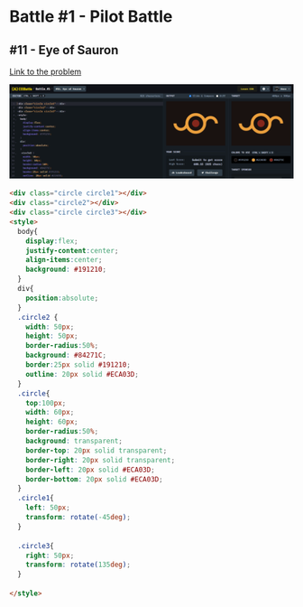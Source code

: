 # Battle #1 - Pilot Battle

## #11 - Eye of Sauron

[Link to the problem](https://cssbattle.dev/play/11)

![result](./images/11_eye-of-sauron.png)

```html
<div class="circle circle1"></div>
<div class="circle2"></div>
<div class="circle circle3"></div>
<style>
  body{
    display:flex;
    justify-content:center;
    align-items:center;
    background: #191210;
  }
  div{
    position:absolute;
  }
  .circle2 {
    width: 50px;
    height: 50px;
    border-radius:50%;
    background: #84271C;
    border:25px solid #191210;
    outline: 20px solid #ECA03D;
  }
  .circle{
    top:100px;
    width: 60px;
    height: 60px;
    border-radius:50%;
    background: transparent;
    border-top: 20px solid transparent;
    border-right: 20px solid transparent;
    border-left: 20px solid #ECA03D;
    border-bottom: 20px solid #ECA03D;
  }
  .circle1{
    left: 50px;
    transform: rotate(-45deg);
  }

  .circle3{
    right: 50px;
    transform: rotate(135deg);
  }
  
</style>
```
